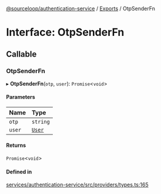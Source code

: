 [@sourceloop/authentication-service](../README.md) / [Exports](../modules.md) / OtpSenderFn

# Interface: OtpSenderFn

## Callable

### OtpSenderFn

▸ **OtpSenderFn**(`otp`, `user`): `Promise`<`void`\>

#### Parameters

| Name | Type |
| :------ | :------ |
| `otp` | `string` |
| `user` | [`User`](../classes/User.md) |

#### Returns

`Promise`<`void`\>

#### Defined in

[services/authentication-service/src/providers/types.ts:165](https://github.com/sourcefuse/loopback4-microservice-catalog/blob/6c16af104/services/authentication-service/src/providers/types.ts#L165)
